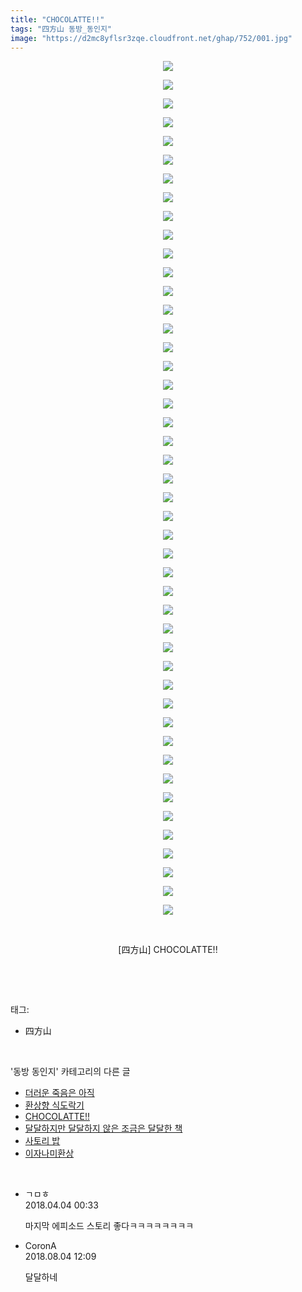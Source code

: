 ```yaml
---
title: "CHOCOLATTE!!"
tags: "四方山 동방_동인지"
image: "https://d2mc8yflsr3zqe.cloudfront.net/ghap/752/001.jpg"
---
```

<div class="article">
<p style="text-align: center; clear: none; float: none;"><img src="{{ site.imgserver2 }}/ghap/752/001.jpg"/></p>
<p style="text-align: center; clear: none; float: none;"><img src="{{ site.imgserver2 }}/ghap/752/002.jpg"/></p>
<p style="text-align: center; clear: none; float: none;"><img src="{{ site.imgserver2 }}/ghap/752/003.jpg"/></p>
<p style="text-align: center; clear: none; float: none;"><img src="{{ site.imgserver2 }}/ghap/752/004.jpg"/></p>
<p style="text-align: center; clear: none; float: none;"><img src="{{ site.imgserver2 }}/ghap/752/005.jpg"/></p>
<p style="text-align: center; clear: none; float: none;"><img src="{{ site.imgserver2 }}/ghap/752/006.jpg"/></p>
<p style="text-align: center; clear: none; float: none;"><img src="{{ site.imgserver2 }}/ghap/752/007.jpg"/></p>
<p style="text-align: center; clear: none; float: none;"><img src="{{ site.imgserver2 }}/ghap/752/008.jpg"/></p>
<p style="text-align: center; clear: none; float: none;"><img src="{{ site.imgserver2 }}/ghap/752/009.jpg"/></p>
<p style="text-align: center; clear: none; float: none;"><img src="{{ site.imgserver2 }}/ghap/752/010.jpg"/></p>
<p style="text-align: center; clear: none; float: none;"><img src="{{ site.imgserver2 }}/ghap/752/011.jpg"/></p>
<p style="text-align: center; clear: none; float: none;"><img src="{{ site.imgserver2 }}/ghap/752/012.jpg"/></p>
<p style="text-align: center; clear: none; float: none;"><img src="{{ site.imgserver2 }}/ghap/752/013.jpg"/></p>
<p style="text-align: center; clear: none; float: none;"><img src="{{ site.imgserver2 }}/ghap/752/014.jpg"/></p>
<p style="text-align: center; clear: none; float: none;"><img src="{{ site.imgserver2 }}/ghap/752/015.jpg"/></p>
<p style="text-align: center; clear: none; float: none;"><img src="{{ site.imgserver2 }}/ghap/752/016.jpg"/></p>
<p style="text-align: center; clear: none; float: none;"><img src="{{ site.imgserver2 }}/ghap/752/017.jpg"/></p>
<p style="text-align: center; clear: none; float: none;"><img src="{{ site.imgserver2 }}/ghap/752/018.jpg"/></p>
<p style="text-align: center; clear: none; float: none;"><img src="{{ site.imgserver2 }}/ghap/752/019.jpg"/></p>
<p style="text-align: center; clear: none; float: none;"><img src="{{ site.imgserver2 }}/ghap/752/020.jpg"/></p>
<p style="text-align: center; clear: none; float: none;"><img src="{{ site.imgserver2 }}/ghap/752/021.jpg"/></p>
<p style="text-align: center; clear: none; float: none;"><img src="{{ site.imgserver2 }}/ghap/752/022.jpg"/></p>
<p style="text-align: center; clear: none; float: none;"><img src="{{ site.imgserver2 }}/ghap/752/023.jpg"/></p>
<p style="text-align: center; clear: none; float: none;"><img src="{{ site.imgserver2 }}/ghap/752/024.jpg"/></p>
<p style="text-align: center; clear: none; float: none;"><img src="{{ site.imgserver2 }}/ghap/752/025.jpg"/></p>
<p style="text-align: center; clear: none; float: none;"><img src="{{ site.imgserver2 }}/ghap/752/026.jpg"/></p>
<p style="text-align: center; clear: none; float: none;"><img src="{{ site.imgserver2 }}/ghap/752/027.jpg"/></p>
<p style="text-align: center; clear: none; float: none;"><img src="{{ site.imgserver2 }}/ghap/752/028.jpg"/></p>
<p style="text-align: center; clear: none; float: none;"><img src="{{ site.imgserver2 }}/ghap/752/029.jpg"/></p>
<p style="text-align: center; clear: none; float: none;"><img src="{{ site.imgserver2 }}/ghap/752/030.jpg"/></p>
<p style="text-align: center; clear: none; float: none;"><img src="{{ site.imgserver2 }}/ghap/752/031.jpg"/></p>
<p style="text-align: center; clear: none; float: none;"><img src="{{ site.imgserver2 }}/ghap/752/032.jpg"/></p>
<p style="text-align: center; clear: none; float: none;"><img src="{{ site.imgserver2 }}/ghap/752/033.jpg"/></p>
<p style="text-align: center; clear: none; float: none;"><img src="{{ site.imgserver2 }}/ghap/752/034.jpg"/></p>
<p style="text-align: center; clear: none; float: none;"><img src="{{ site.imgserver2 }}/ghap/752/035.jpg"/></p>
<p style="text-align: center; clear: none; float: none;"><img src="{{ site.imgserver2 }}/ghap/752/036.jpg"/></p>
<p style="text-align: center; clear: none; float: none;"><img src="{{ site.imgserver2 }}/ghap/752/037.jpg"/></p>
<p style="text-align: center; clear: none; float: none;"><img src="{{ site.imgserver2 }}/ghap/752/038.jpg"/></p>
<p style="text-align: center; clear: none; float: none;"><img src="{{ site.imgserver2 }}/ghap/752/039.jpg"/></p>
<p style="text-align: center; clear: none; float: none;"><img src="{{ site.imgserver2 }}/ghap/752/040.jpg"/></p>
<p style="text-align: center; clear: none; float: none;"><img src="{{ site.imgserver2 }}/ghap/752/041.jpg"/></p>
<p style="text-align: center; clear: none; float: none;"><img src="{{ site.imgserver2 }}/ghap/752/042.jpg"/></p>
<p style="text-align: center; clear: none; float: none;"><img src="{{ site.imgserver2 }}/ghap/752/043.jpg"/></p>
<p style="text-align: center; clear: none; float: none;"><img src="{{ site.imgserver2 }}/ghap/752/044.jpg"/></p>
<p style="text-align: center; clear: none; float: none;"><img src="{{ site.imgserver2 }}/ghap/752/045.jpg"/></p>
<p style="text-align: center; clear: none; float: none;"><img src="{{ site.imgserver2 }}/ghap/752/046.jpg"/></p>
<p style="text-align: center; clear: none; float: none;"><br/></p>
<p style="text-align: center; clear: none; float: none;">[四方山] CHOCOLATTE!!</p>
<p><br/></p>
</div><br/>
<div class="tagTrail">
<p>태그: </p>
<ul>
<li>四方山</li>
</ul>
</div><br/>
<div class="another">
<p>'동방 동인지' 카테고리의 다른 글</p>
<ul>
<li><a href="/ghap_754">더러운 죽음은 아직</a></li>
<li><a href="/ghap_753">환상향 식도락기</a></li>
<li><a href="/ghap_752">CHOCOLATTE!!</a></li>
<li><a href="/ghap_751">달달하지만 달달하지 않은 조금은 달달한 책</a></li>
<li><a href="/ghap_750">사토리 밥</a></li>
<li><a href="/ghap_749">이자나미환상</a></li>
</ul>
</div><br/>
<div class="cb_module cb_fluid">
<div class="cb_wrt cb_profile">
<div class="comment">
<ul>
<li class="cb_thumb_off" id="comment15232750">
<div class="cb_comment_area">
<div class="cb_info_area">
<div class="cb_section">
<span class="cb_nick_name">ㄱㅁㅎ</span>
</div>
<div class="cb_section">
<span class="cb_date">2018.04.04 00:33 </span>
</div>
</div>
<div class="cb_dsc_comment">
<p class="cb_dsc">
											마지막 에피소드 스토리 좋다ㅋㅋㅋㅋㅋㅋㅋㅋ
										</p>
</div>
</div></li>
<li class="cb_thumb_off" id="comment15300531">
<div class="cb_comment_area">
<div class="cb_info_area">
<div class="cb_section">
<span class="cb_nick_name">CoronA</span>
</div>
<div class="cb_section">
<span class="cb_date">2018.08.04 12:09 </span>
</div>
</div>
<div class="cb_dsc_comment">
<p class="cb_dsc">
											달달하네
										</p>
</div>
</div></li>
</ul>
</div>
</div><!-- commentList close -->
</div><br/>
